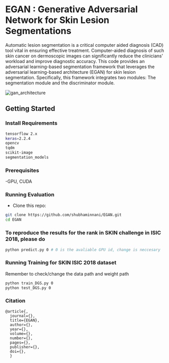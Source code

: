 # EGAN : Generative Adversarial Network for Skin Lesion Segmentations

Automatic lesion segmentation is a critical computer aided diagnosis (CAD) tool vital in ensuring effective treatment. Computer-aided diagnosis of such skin cancer on dermoscopic images can significantly reduce the clinicians’ workload and improve diagnostic accuracy. This code provides an adversarial learning-based segmentation framework that leverages the adversarial learning-based architecture (EGAN) for skin lesion segmentation. Specifically, this framework integrates two modules: The segmentation module and the discriminator module. 

![gan_architecture](https://user-images.githubusercontent.com/50418503/156883185-1da2dd2c-4635-479d-8e97-8f328a1fa3b3.png)


## Getting Started

### Install Requirements

``` bash
tensorflow 2.x
keras=2.2.4
opencv
tqdm
scikit-image
segmentation_models
```
### Prerequisites
-GPU, CUDA

### Running Evaluation
- Clone this repo:
```bash
git clone https://github.com/shubhaminnani/EGAN.git
cd EGAN
```
### To reproduce the results for the rank in SKIN challenge in ISIC 2018, please do
``` bash
python predict.py 0 # 0 is the avaliable GPU id, change is neccesary
```

### Running Training for SKIN ISIC 2018 dataset

Remember to check/change the data path and weight path

```bash
python train_DGS.py 0
python test_DGS.py 0
```

### Citation
```
@article{,
  journal={},
  title={EGAN},
  author={},
  year={},
  volume={},
  number={},
  pages={},
  publisher={},
  doi={},
  }
```  
